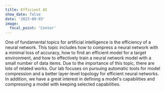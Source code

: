 ```yaml
---
title: Efficient AI
show_date: false
date: '2023-09-03'
image:
  focal_point: 'Center'
---
```


One of fundamental topics for artificial intelligence is the efficiency of a neural network. This topic includes how to compress a neural network with a minimal loss of accuracy, how to find an efficient model for a target environment, and how to effectively train a neural network model with a small number of data items. Due to the importance of this topic, there are lots of related works. Our lab focuses on pursuing automatic tools for model compression and a better layer-level topology for efficient neural networks. In addition, we have a great interest in defining a model's capabilities and compressing a model with keeping selected capabilities.

